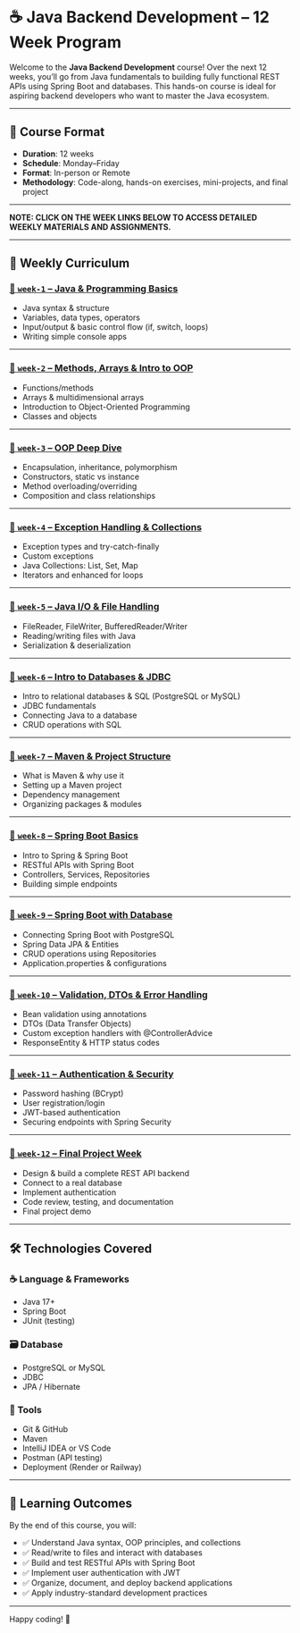 # ☕ Java Backend Development – 12 Week Program

Welcome to the **Java Backend Development** course! Over the next 12 weeks, you’ll go from Java fundamentals to building fully functional REST APIs using Spring Boot and databases. This hands-on course is ideal for aspiring backend developers who want to master the Java ecosystem.

---

## 📅 Course Format

- **Duration**: 12 weeks
- **Schedule**: Monday–Friday
- **Format**: In-person or Remote
- **Methodology**: Code-along, hands-on exercises, mini-projects, and final project

---

**NOTE: CLICK ON THE WEEK LINKS BELOW TO ACCESS DETAILED WEEKLY MATERIALS AND ASSIGNMENTS.**

---

## 🧭 Weekly Curriculum

### [📁 `week-1` – Java & Programming Basics](https://github.com/BF-BackEnd-class-2025/java-week-1)

- Java syntax & structure
- Variables, data types, operators
- Input/output & basic control flow (if, switch, loops)
- Writing simple console apps

---

### [📁 `week-2` – Methods, Arrays & Intro to OOP](https://github.com/BF-BackEnd-class-2025/java-week-2)

- Functions/methods
- Arrays & multidimensional arrays
- Introduction to Object-Oriented Programming
- Classes and objects

---

### [📁 `week-3` – OOP Deep Dive](https://github.com/BF-BackEnd-class-2025/java-week-3)

- Encapsulation, inheritance, polymorphism
- Constructors, static vs instance
- Method overloading/overriding
- Composition and class relationships

---

### [📁 `week-4` – Exception Handling & Collections](./week-04/)

- Exception types and try-catch-finally
- Custom exceptions
- Java Collections: List, Set, Map
- Iterators and enhanced for loops

---

### [📁 `week-5` – Java I/O & File Handling](./week-05/)

- FileReader, FileWriter, BufferedReader/Writer
- Reading/writing files with Java
- Serialization & deserialization

---

### [📁 `week-6` – Intro to Databases & JDBC](./week-06/)

- Intro to relational databases & SQL (PostgreSQL or MySQL)
- JDBC fundamentals
- Connecting Java to a database
- CRUD operations with SQL

---

### [📁 `week-7` – Maven & Project Structure](./week-07/)

- What is Maven & why use it
- Setting up a Maven project
- Dependency management
- Organizing packages & modules

---

### [📁 `week-8` – Spring Boot Basics](./week-08/)

- Intro to Spring & Spring Boot
- RESTful APIs with Spring Boot
- Controllers, Services, Repositories
- Building simple endpoints

---

### [📁 `week-9` – Spring Boot with Database](./week-09/)

- Connecting Spring Boot with PostgreSQL
- Spring Data JPA & Entities
- CRUD operations using Repositories
- Application.properties & configurations

---

### [📁 `week-10` – Validation, DTOs & Error Handling](./week-10/)

- Bean validation using annotations
- DTOs (Data Transfer Objects)
- Custom exception handlers with @ControllerAdvice
- ResponseEntity & HTTP status codes

---

### [📁 `week-11` – Authentication & Security](./week-11/)

- Password hashing (BCrypt)
- User registration/login
- JWT-based authentication
- Securing endpoints with Spring Security

---

### [📁 `week-12` – Final Project Week](./week-12/)

- Design & build a complete REST API backend
- Connect to a real database
- Implement authentication
- Code review, testing, and documentation
- Final project demo

---

## 🛠 Technologies Covered

### ☕ Language & Frameworks

- Java 17+
- Spring Boot
- JUnit (testing)

### 🗃 Database

- PostgreSQL or MySQL
- JDBC
- JPA / Hibernate

### 🔧 Tools

- Git & GitHub
- Maven
- IntelliJ IDEA or VS Code
- Postman (API testing)
- Deployment (Render or Railway)

---

## 🚀 Learning Outcomes

By the end of this course, you will:

- ✅ Understand Java syntax, OOP principles, and collections
- ✅ Read/write to files and interact with databases
- ✅ Build and test RESTful APIs with Spring Boot
- ✅ Implement user authentication with JWT
- ✅ Organize, document, and deploy backend applications
- ✅ Apply industry-standard development practices

---

Happy coding! 🎯

